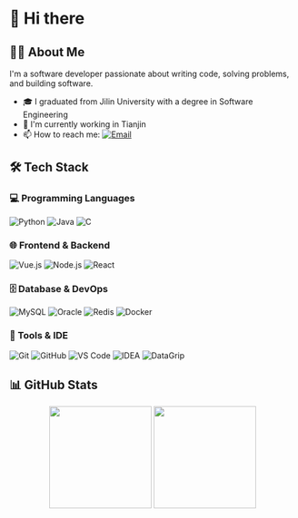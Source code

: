 # 👋 Hi there

## 👨‍💻 About Me
I'm a software developer passionate about writing code, solving problems, and building software.

- 🎓 I graduated from Jilin University with a degree in Software Engineering
- 🏢 I'm currently working in Tianjin
- 📫 How to reach me: [![Email](https://img.shields.io/badge/-linux.ysh@gmail.com-blue?style=flat&logo=gmail)](mailto:linux.ysh@gmail.com)

## 🛠️ Tech Stack

### 💻 Programming Languages
![Python](https://img.shields.io/badge/PYTHON-3776AB.svg?&style=flat&logo=python&logoColor=white)
![Java](https://img.shields.io/badge/JAVA-007396.svg?&style=flat&logo=java&logoColor=white)
![C](https://img.shields.io/badge/C-00599C.svg?&style=flat&logo=c&logoColor=white)

### 🌐 Frontend & Backend
![Vue.js](https://img.shields.io/badge/VUE.JS-4FC08D.svg?&style=flat&logo=vue.js&logoColor=white)
![Node.js](https://img.shields.io/badge/NODE.JS-339933.svg?&style=flat&logo=node.js&logoColor=white)
![React](https://img.shields.io/badge/REACT-61DAFB.svg?&style=flat&logo=react&logoColor=black)

### 🗄️ Database & DevOps
![MySQL](https://img.shields.io/badge/MYSQL-4479A1.svg?&style=flat&logo=mysql&logoColor=white)
![Oracle](https://img.shields.io/badge/ORACLE-F80000.svg?&style=flat&logo=oracle&logoColor=white)
![Redis](https://img.shields.io/badge/REDIS-DC382D.svg?&style=flat&logo=redis&logoColor=white)
![Docker](https://img.shields.io/badge/DOCKER-2496ED.svg?&style=flat&logo=docker&logoColor=white)

### 🔧 Tools & IDE
![Git](https://img.shields.io/badge/GIT-%23F05033.svg?&style=flat&logo=git&logoColor=white)
![GitHub](https://img.shields.io/badge/GITHUB-%23121011.svg?&style=flat&logo=github&logoColor=white)
![VS Code](https://img.shields.io/badge/VS%20CODE-007ACC.svg?&style=flat&logo=visual-studio-code&logoColor=white)
![IDEA](https://img.shields.io/badge/INTELLIJ-000000.svg?&style=flat&logo=intellij-idea&logoColor=white)
![DataGrip](https://img.shields.io/badge/DATAGRIP-000000.svg?&style=flat&logo=datagrip&logoColor=white)

## 📊 GitHub Stats

<div align="center">
  <img height="180em" src="https://github-readme-stats.vercel.app/api?username=Green-Ysh&show_icons=true&theme=transparent&include_all_commits=true&count_private=true"/>
  <img height="180em" src="https://github-readme-streak-stats.herokuapp.com/?user=Green-Ysh&theme=transparent"/>
</div>
